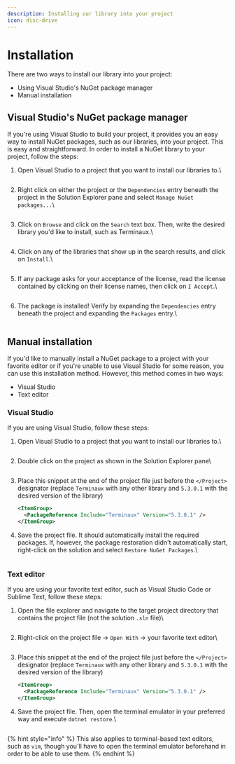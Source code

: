 ```yaml
---
description: Installing our library into your project
icon: disc-drive
---
```


# Installation

There are two ways to install our library into your project:

* Using Visual Studio's NuGet package manager
* Manual installation

## Visual Studio's NuGet package manager

If you're using Visual Studio to build your project, it provides you an easy way to install NuGet packages, such as our libraries, into your project. This is easy and straightforward. In order to install a NuGet library to your project, follow the steps:

1.  Open Visual Studio to a project that you want to install our libraries to.\


    <figure><img src="../../.gitbook/assets/image.png" alt=""><figcaption></figcaption></figure>
2.  Right click on either the project or the `Dependencies` entry beneath the project in the Solution Explorer pane and select `Manage NuGet packages...`\


    <figure><img src="../../.gitbook/assets/{1131B26C-7EEF-4E37-AC07-E1A4F2EE0512}.png" alt=""><figcaption></figcaption></figure>
3.  Click on `Browse` and click on the `Search` text box. Then, write the desired library you'd like to install, such as Terminaux.\


    <figure><img src="../../.gitbook/assets/{B09E479C-0490-4B73-98C7-8F88BEEB045C}.png" alt=""><figcaption></figcaption></figure>
4.  Click on any of the libraries that show up in the search results, and click on `Install`.\


    <figure><img src="../../.gitbook/assets/{5FBA70E0-8B6D-4FC5-9D39-1E25D17BB776}.png" alt=""><figcaption></figcaption></figure>
5.  If any package asks for your acceptance of the license, read the license contained by clicking on their license names, then click on `I Accept`.\


    <figure><img src="../../.gitbook/assets/image (1).png" alt=""><figcaption></figcaption></figure>
6.  The package is installed! Verify by expanding the `Dependencies` entry beneath the project and expanding the `Packages` entry.\


    <figure><img src="../../.gitbook/assets/{F29812C2-C46C-404F-A3E7-29B9962D074D}.png" alt=""><figcaption></figcaption></figure>

## Manual installation

If you'd like to manually install a NuGet package to a project with your favorite editor or if you're unable to use Visual Studio for some reason, you can use this installation method. However, this method comes in two ways:

* Visual Studio
* Text editor

### Visual Studio

If you are using Visual Studio, follow these steps:

1.  Open Visual Studio to a project that you want to install our libraries to.\


    <figure><img src="../../.gitbook/assets/image.png" alt=""><figcaption></figcaption></figure>
2.  Double click on the project as shown in the Solution Explorer pane\


    <figure><img src="../../.gitbook/assets/{A6753112-7AC5-4B42-89F4-034207641237}.png" alt=""><figcaption></figcaption></figure>
3.  Place this snippet at the end of the project file just before the `</Project>` designator (replace `Terminaux` with any other library and `5.3.0.1` with the desired version of the library)



    ```xml
    <ItemGroup>
      <PackageReference Include="Terminaux" Version="5.3.0.1" />
    </ItemGroup>
    ```


4.  Save the project file. It should automatically install the required packages. If, however, the package restoration didn't automatically start, right-click on the solution and select `Restore NuGet Packages`.\


    <figure><img src="../../.gitbook/assets/{0DB138E6-B3F0-4481-895D-38F100E9130A}.png" alt=""><figcaption></figcaption></figure>

### Text editor

If you are using your favorite text editor, such as Visual Studio Code or Sublime Text, follow these steps:

1.  Open the file explorer and navigate to the target project directory that contains the project file (not the solution `.sln` file)\


    <figure><img src="../../.gitbook/assets/image (2).png" alt=""><figcaption></figcaption></figure>
2.  Right-click on the project file -> `Open With` -> your favorite text editor\


    <figure><img src="../../.gitbook/assets/{3BB11ECE-4C20-44EC-8A5B-81559D2E858C}.png" alt=""><figcaption></figcaption></figure>
3.  Place this snippet at the end of the project file just before the `</Project>` designator (replace `Terminaux` with any other library and `5.3.0.1` with the desired version of the library)



    ```xml
    <ItemGroup>
      <PackageReference Include="Terminaux" Version="5.3.0.1" />
    </ItemGroup>
    ```


4.  Save the project file. Then, open the terminal emulator in your preferred way and execute `dotnet restore`.\


    <figure><img src="../../.gitbook/assets/{43845A85-8286-4B3E-9F16-38E6BD6B68F0}.png" alt=""><figcaption></figcaption></figure>

{% hint style="info" %}
This also applies to terminal-based text editors, such as `vim`, though you'll have to open the terminal emulator beforehand in order to be able to use them.
{% endhint %}
